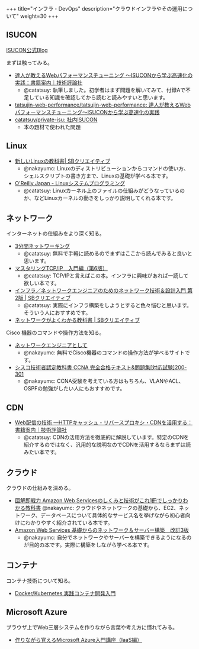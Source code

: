+++
title="インフラ・DevOps"
description="クラウドインフラやその運用について"
weight=30
+++

## ISUCON

[ISUCON公式Blog](https://isucon.net/)

まずは触ってみる。

- [達人が教えるWebパフォーマンスチューニング 〜ISUCONから学ぶ高速化の実践：書籍案内｜技術評論社](https://gihyo.jp/book/2022/978-4-297-12846-3)
  - @catatsuy: 執筆しました。初学者はまず問題を解いてみて、付録Aで不足している知識を確認してから読むと読みやすいと思います。
- [tatsujin-web-performance/tatsujin-web-performance: 達人が教えるWebパフォーマンスチューニング〜ISUCONから学ぶ高速化の実践](https://github.com/tatsujin-web-performance/tatsujin-web-performance)
- [catatsuy/private-isu: 社内ISUCON](https://github.com/catatsuy/private-isu)
  - 本の題材で使われた問題

## Linux
- [新しいLinuxの教科書| SBクリエイティブ ](https://www.sbcr.jp/product/4797380941/)
  - @nakayumc: Linuxのディストリビューションからコマンドの使い方、シェルスクリプトの書き方まで、Linuxの基礎が学べる本です。
- [O'Reilly Japan - Linuxシステムプログラミング](https://www.oreilly.co.jp/books/9784873113623/)
  - @catatsuy: Linuxカーネル上のファイルの仕組みがどうなっているのか、などLinuxカーネルの動きをしっかり説明してくれる本です。

## ネットワーク

インターネットの仕組みをより深く知る。

- [3分間ネットワーキング](http://www5e.biglobe.ne.jp/aji/3min/)
  - @catatsuy: 無料で手軽に読めるのでまずはここから読んでみると良いと思います。
- [マスタリングTCP/IP　入門編（第6版）](https://www.ohmsha.co.jp/book/9784274224478/)
  - @catatsuy: TCP/IPと言えばこの本。インフラに興味があれば一読して欲しい本です。
- [インフラ／ネットワークエンジニアのためのネットワーク技術＆設計入門 第2版 | SBクリエイティブ](https://www.sbcr.jp/product/4797396805/)
  - @catatsuy: 実際にインフラ構築をしようとすると色々悩むと思います。そういう人におすすめです。
- [ネットワークがよくわかる教科書 | SBクリエイティブ ](https://www.sbcr.jp/product/4797393804/)

Cisco 機器のコマンドや操作方法を知る。

- [ネットワークエンジニアとして](https://www.infraexpert.com/study/)
  - @nakayumc: 無料でCisco機器のコマンドの操作方法が学べるサイトです。
- [シスコ技術者認定教科書 CCNA 完全合格テキスト&問題集[対応試験]200-301](https://www.shoeisha.co.jp/book/detail/9784798165776)
  - @nakayumc: CCNA受験を考えている方はもちろん、VLANやACL、OSPFの勉強がしたい人にもおすすめです。

## CDN

- [Web配信の技術 ―HTTPキャッシュ・リバースプロキシ・CDNを活用する：書籍案内｜技術評論社](https://gihyo.jp/book/2021/978-4-297-11925-6)
  - @catatsuy: CDNの活用方法を徹底的に解説しています。特定のCDNを紹介するのではなく、汎用的な説明なのでCDNを活用するならまずは読みたい本です。

## クラウド

クラウドの仕組みを深める。

- [図解即戦力 Amazon Web Servicesのしくみと技術がこれ1冊でしっかりわかる教科書](https://gihyo.jp/book/2019/978-4-297-10889-2)
    @nakayumc: クラウドやネットワークの基礎から、EC2、ネットワーク、データベースについて具体的なサービス名を挙げながら初心者向けにわかりやすく紹介されている本です。
- [Amazon Web Services 基礎からのネットワーク＆サーバー構築　改訂3版](https://bookplus.nikkei.com/atcl/catalog/17/261530/)
  - @nakayumc: 自分でネットワークやサーバーを構築できるようになるのが目的の本です。実際に構築をしながら学べる本です。

## コンテナ

コンテナ技術について知る。

- [Docker/Kubernetes 実践コンテナ開発入門](https://gihyo.jp/book/2018/978-4-297-10033-9)

## Microsoft Azure

ブラウザ上でWeb三層システムを作りながら言葉や考え方に慣れてみる。

- [作りながら覚えるMicrosoft Azure入門講座（IaaS編）](https://www.udemy.com/course/microsoft-azure-iaas-part/)
